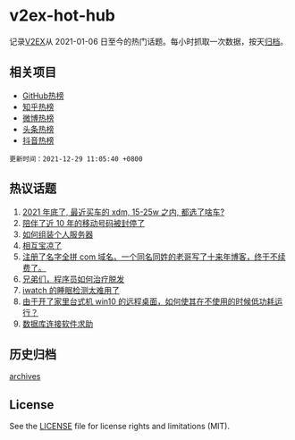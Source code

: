 # v2ex-hot-hub

 记录[V2EX](https://www.v2ex.com/)从 2021-01-06 日至今的热门话题。每小时抓取一次数据，按天[归档](archives)。
 
 ## 相关项目

- [GitHub热榜](https://github.com/snaildev/github-hot-hub)
- [知乎热榜](https://github.com/snaildev/zhihu-hot-hub)
- [微博热榜](https://github.com/snaildev/weibo-hot-hub)
- [头条热榜](https://github.com/snaildev/toutiao-hot-hub)
- [抖音热榜](https://github.com/snaildev/douyin-hot-hub)


 `更新时间：2021-12-29 11:05:40 +0800`

## 热议话题

1. [2021 年底了, 最近买车的 xdm, 15-25w 之内, 都选了啥车?](https://www.v2ex.com/t/824851)
1. [陪伴了近 10 年的移动号码被封停了](https://www.v2ex.com/t/824995)
1. [如何组装个人服务器](https://www.v2ex.com/t/824888)
1. [相互宝凉了](https://www.v2ex.com/t/824980)
1. [注册了名字全拼 com 域名。一个同名同姓的老哥写了十来年博客，终于不续费了。](https://www.v2ex.com/t/824926)
1. [兄弟们，程序员如何治疗脱发](https://www.v2ex.com/t/825007)
1. [iwatch 的睡眠检测太难用了](https://www.v2ex.com/t/824861)
1. [由于开了家里台式机 win10 的远程桌面，如何使其在不使用的时候低功耗运行？](https://www.v2ex.com/t/824931)
1. [数据库连接软件求助](https://www.v2ex.com/t/824862)

## 历史归档

[archives](archives)

## License

See the [LICENSE](LICENSE) file for license rights and limitations (MIT).
